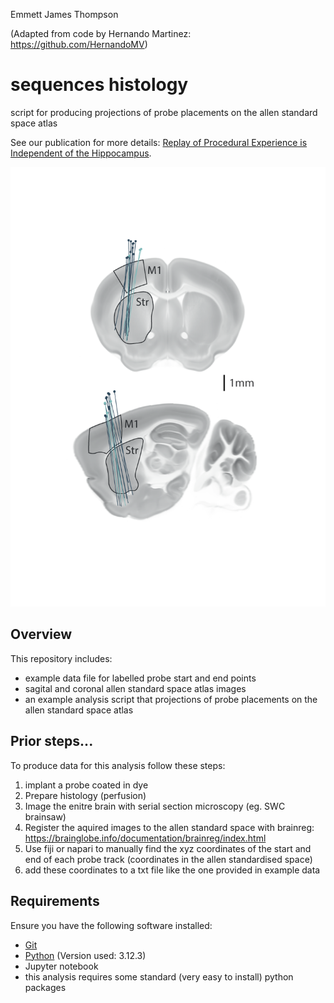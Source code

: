 Emmett James Thompson

(Adapted from code by Hernando Martinez: https://github.com/HernandoMV) 

# sequences histology
script for producing projections of probe placements on the allen standard space atlas

See our publication for more details: [Replay of Procedural Experience is Independent of the Hippocampus](https://www.biorxiv.org/content/10.1101/2024.06.05.597547v1.full.pdf).

![Schematic](images/example_plots-01.png)



## Overview

This repository includes:
- example data file for labelled probe start and end points
- sagital and coronal allen standard space atlas images
- an example analysis script that projections of probe placements on the allen standard space atlas

## Prior steps... 
To produce data for this analysis follow these steps:
1. implant a probe coated in dye 
2. Prepare histology (perfusion)
3. Image the enitre brain with serial section microscopy (eg. SWC brainsaw)
4. Register the aquired images to the allen standard space with brainreg: https://brainglobe.info/documentation/brainreg/index.html
5. Use fiji or napari to manually find the xyz coordinates of the start and end of each probe track (coordinates in the allen standardised space)
6. add these coordinates to a txt file like the one provided in example data  

## Requirements 

Ensure you have the following software installed:
- [Git](https://git-scm.com/)
- [Python](https://www.python.org/downloads/)  (Version used: 3.12.3)
- Jupyter notebook
- this analysis requires some standard (very easy to install) python packages
